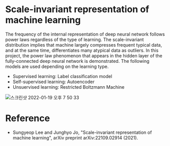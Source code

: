 # Scale-invariant representation of machine learning
The frequency of the internal representation of deep neural network follows power laws regardless of the type of learning. The scale-invariant distribution implies that machine largely compresses frequent typical data, and at the same time, differentiates many atypical data as outliers. In this project, the power law phenomenon that appears in the hidden layer of the fully-connected deep neural network is demonstrated. The following models are used depending on the learning type. 
- Supervised learning: Label classification model 
- Self-supervised learning: Autoencoder
- Unsuervised learning: Restricted Boltzmann Machine  

![스크린샷 2022-01-19 오후 7 50 33](https://user-images.githubusercontent.com/42707786/150115923-96706358-fe12-45b6-a002-f025a1620975.png)

# Reference
- Sungyeop Lee and Junghyo Jo, "Scale-invariant representation of machine learning", arXiv preprint arXiv:22109.02914 (2021). 
